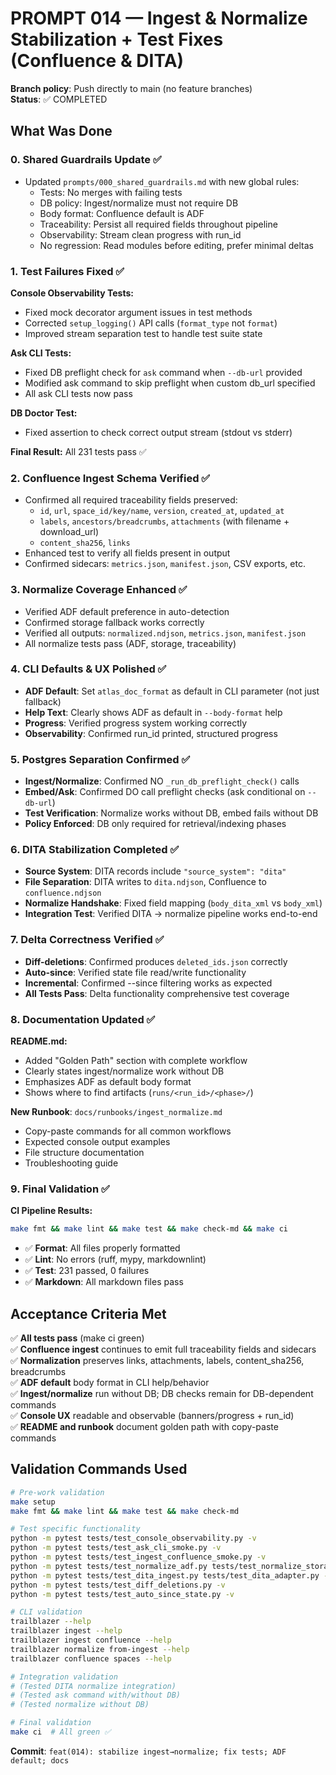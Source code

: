 # PROMPT 014 — Ingest & Normalize Stabilization + Test Fixes (Confluence & DITA)

**Branch policy**: Push directly to main (no feature branches)\
**Status**: ✅ COMPLETED

## What Was Done

### 0. Shared Guardrails Update ✅

- Updated `prompts/000_shared_guardrails.md` with new global rules:
  - Tests: No merges with failing tests
  - DB policy: Ingest/normalize must not require DB
  - Body format: Confluence default is ADF
  - Traceability: Persist all required fields throughout pipeline
  - Observability: Stream clean progress with run_id
  - No regression: Read modules before editing, prefer minimal deltas

### 1. Test Failures Fixed ✅

**Console Observability Tests:**

- Fixed mock decorator argument issues in test methods
- Corrected `setup_logging()` API calls (`format_type` not `format`)
- Improved stream separation test to handle test suite state

**Ask CLI Tests:**

- Fixed DB preflight check for `ask` command when `--db-url` provided
- Modified ask command to skip preflight when custom db_url specified
- All ask CLI tests now pass

**DB Doctor Test:**

- Fixed assertion to check correct output stream (stdout vs stderr)

**Final Result:** All 231 tests pass ✅

### 2. Confluence Ingest Schema Verified ✅

- Confirmed all required traceability fields preserved:
  - `id`, `url`, `space_id/key/name`, `version`, `created_at`, `updated_at`
  - `labels`, `ancestors/breadcrumbs`, `attachments` (with filename + download_url)
  - `content_sha256`, `links`
- Enhanced test to verify all fields present in output
- Confirmed sidecars: `metrics.json`, `manifest.json`, CSV exports, etc.

### 3. Normalize Coverage Enhanced ✅

- Verified ADF default preference in auto-detection
- Confirmed storage fallback works correctly
- Verified all outputs: `normalized.ndjson`, `metrics.json`, `manifest.json`
- All normalize tests pass (ADF, storage, traceability)

### 4. CLI Defaults & UX Polished ✅

- **ADF Default**: Set `atlas_doc_format` as default in CLI parameter (not just fallback)
- **Help Text**: Clearly shows ADF as default in `--body-format` help
- **Progress**: Verified progress system working correctly
- **Observability**: Confirmed run_id printed, structured progress

### 5. Postgres Separation Confirmed ✅

- **Ingest/Normalize**: Confirmed NO `_run_db_preflight_check()` calls
- **Embed/Ask**: Confirmed DO call preflight checks (ask conditional on `--db-url`)
- **Test Verification**: Normalize works without DB, embed fails without DB
- **Policy Enforced**: DB only required for retrieval/indexing phases

### 6. DITA Stabilization Completed ✅

- **Source System**: DITA records include `"source_system": "dita"`
- **File Separation**: DITA writes to `dita.ndjson`, Confluence to `confluence.ndjson`
- **Normalize Handshake**: Fixed field mapping (`body_dita_xml` vs `body_xml`)
- **Integration Test**: Verified DITA → normalize pipeline works end-to-end

### 7. Delta Correctness Verified ✅

- **Diff-deletions**: Confirmed produces `deleted_ids.json` correctly
- **Auto-since**: Verified state file read/write functionality
- **Incremental**: Confirmed --since filtering works as expected
- **All Tests Pass**: Delta functionality comprehensive test coverage

### 8. Documentation Updated ✅

**README.md:**

- Added "Golden Path" section with complete workflow
- Clearly states ingest/normalize work without DB
- Emphasizes ADF as default body format
- Shows where to find artifacts (`runs/<run_id>/<phase>/`)

**New Runbook**: `docs/runbooks/ingest_normalize.md`

- Copy-paste commands for all common workflows
- Expected console output examples
- File structure documentation
- Troubleshooting guide

### 9. Final Validation ✅

**CI Pipeline Results:**

```bash
make fmt && make lint && make test && make check-md && make ci
```

- ✅ **Format**: All files properly formatted
- ✅ **Lint**: No errors (ruff, mypy, markdownlint)
- ✅ **Test**: 231 passed, 0 failures
- ✅ **Markdown**: All markdown files pass

## Acceptance Criteria Met

✅ **All tests pass** (make ci green)\
✅ **Confluence ingest** continues to emit full traceability fields and sidecars\
✅ **Normalization** preserves links, attachments, labels, content_sha256, breadcrumbs\
✅ **ADF default** body format in CLI help/behavior\
✅ **Ingest/normalize** run without DB; DB checks remain for DB-dependent commands\
✅ **Console UX** readable and observable (banners/progress + run_id)\
✅ **README and runbook** document golden path with copy-paste commands

## Validation Commands Used

```bash
# Pre-work validation
make setup
make fmt && make lint && make test && make check-md

# Test specific functionality  
python -m pytest tests/test_console_observability.py -v
python -m pytest tests/test_ask_cli_smoke.py -v
python -m pytest tests/test_ingest_confluence_smoke.py -v
python -m pytest tests/test_normalize_adf.py tests/test_normalize_storage.py -v
python -m pytest tests/test_dita_ingest.py tests/test_dita_adapter.py -v
python -m pytest tests/test_diff_deletions.py -v
python -m pytest tests/test_auto_since_state.py -v

# CLI validation
trailblazer --help
trailblazer ingest --help  
trailblazer ingest confluence --help
trailblazer normalize from-ingest --help
trailblazer confluence spaces --help

# Integration validation  
# (Tested DITA normalize integration)
# (Tested ask command with/without DB)
# (Tested normalize without DB)

# Final validation
make ci  # All green ✅
```

**Commit**: `feat(014): stabilize ingest→normalize; fix tests; ADF default; docs`
